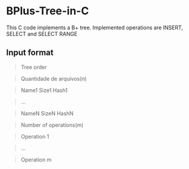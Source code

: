 # BPlus-Tree-in-C
This C code implements a B+ tree. Implemented operations are INSERT, SELECT and SELECT RANGE

## Input format
> Tree order

> Quantidade de arquivos(n)

> Name1 Size1 Hash1

> ...

> NameN SizeN HashN

> Number of operations(m)

> Operation 1

> ...

> Operation m
